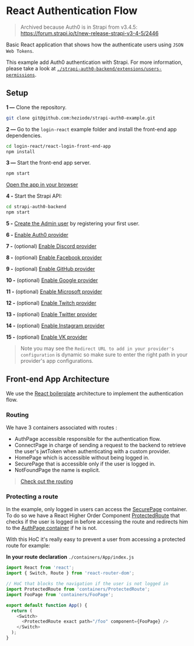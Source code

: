 # React Authentication Flow

> Archived because Auth0 is in Strapi from v3.4.5: https://forum.strapi.io/t/new-release-strapi-v3-4-5/2446

Basic React application that shows how the authenticate users using `JSON Web Tokens`.

This example add Auth0 authentication with Strapi. For more information, please take a look at [`./strapi-auth0-backend/extensions/users-permissions`](./strapi-auth0-backend/extensions/users-permissions).

## Setup

**1 —** Clone the repository.
```bash
git clone git@github.com:heziode/strapi-auth0-example.git
```

**2 —** Go to the `login-react` example folder and install the front-end app dependencies.
```bash
cd login-react/react-login-front-end-app
npm install
```

**3 —** Start the front-end app server.
```bash
npm start
```
[Open the app in your browser](http://localhost:3000)

**4 -** Start the Strapi API:
```bash
cd strapi-auth0-backend
npm start
```

**5 -** [Create the Admin user](http://localhost:1337/admin/plugins/users-permissions/auth/register) by registering your first user.

**6 -** [Enable Auth0 provider](./doc/auth0_setup.md)

**7 -** (optional) [Enable Discord provider](./doc/discord_setup.md)

**8 -** (optional) [Enable Facebook provider](./doc/fb_setup.md)

**9 -** (optional) [Enable GitHub provider](./doc/github_setup.md)

**10 -** (optional) [Enable Google provider](./doc/google_setup.md)

**11 -** (optional) [Enable Microsoft provider](./doc/microsoft_setup.md)

**12 -** (optional) [Enable Twitch provider](./doc/twitch_setup.md)

**13 -** (optional) [Enable Twitter provider](./doc/twitter_setup.md)

**14 -** (optional) [Enable Instagram provider](./doc/instagram_setup.md)

**15 -** (optional) [Enable VK provider](./doc/vk_setup.md)

> Note you may see the `Redirect URL to add in your provider's configuration` is dynamic so make sure to enter the right path in your provider's app configurations.

## Front-end App Architecture

We use the [React boilerplate](https://github.com/react-boilerplate/react-boilerplate) architecture to implement the authentication flow.

### Routing

We have 3 containers associated with routes :
- AuthPage accessible responsible for the authentication flow.
- ConnectPage in charge of sending a request to the backend to retrieve the user's jwtToken when authenticating with a custom provider.
- HomePage which is accessible without being logged in.
- SecurePage that is accessible only if the user is logged in.
- NotFoundPage the name is explicit.

> [Check out the routing](./react-login-front-end-app/app/containers/App/index.js)

### Protecting a route

In the example, only logged in users can access the [SecurePage](./react-login-front-end-app/app/containers/SecurePage/index.js) container. To do so we have a React Higher Order Component [ProtectedRoute](./react-login-front-end-app/app/containers/ProtectedRoute/index.js) that checks if the user is logged in before accessing the route and redirects him to the [AuthPage container](./react-login-front-end-app/app/containers/AuthPage/index.js) if he is not.


With this HoC it's really easy to prevent a user from accessing a protected route for example:

**In your route declaration** `./containers/App/index.js`
```js
import React from 'react';
import { Switch, Route } from 'react-router-dom';

// HoC that blocks the navigation if the user is not logged in
import ProtectedRoute from 'containers/ProtectedRoute';
import FooPage from 'containers/FooPage';

export default function App() {
  return (
    <Switch>
      <ProtectedRoute exact path="/foo" component={FooPage} />
    </Switch>
  );
}

```
